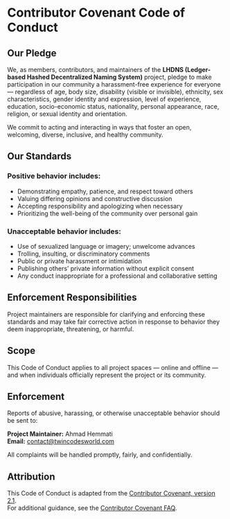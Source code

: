 # Contributor Covenant Code of Conduct

## Our Pledge
We, as members, contributors, and maintainers of the **LHDNS (Ledger-based Hashed Decentralized Naming System)** project, pledge to make participation in our community a harassment-free experience for everyone — regardless of age, body size, disability (visible or invisible), ethnicity, sex characteristics, gender identity and expression, level of experience, education, socio-economic status, nationality, personal appearance, race, religion, or sexual identity and orientation.

We commit to acting and interacting in ways that foster an open, welcoming, diverse, inclusive, and healthy community.

## Our Standards
### Positive behavior includes:
- Demonstrating empathy, patience, and respect toward others  
- Valuing differing opinions and constructive discussion  
- Accepting responsibility and apologizing when necessary  
- Prioritizing the well-being of the community over personal gain  

### Unacceptable behavior includes:
- Use of sexualized language or imagery; unwelcome advances  
- Trolling, insulting, or discriminatory comments  
- Public or private harassment or intimidation  
- Publishing others’ private information without explicit consent  
- Any conduct inappropriate for a professional and collaborative setting  

## Enforcement Responsibilities
Project maintainers are responsible for clarifying and enforcing these standards and may take fair corrective action in response to behavior they deem inappropriate, threatening, or harmful.

## Scope
This Code of Conduct applies to all project spaces — online and offline — and when individuals officially represent the project or its community.

## Enforcement
Reports of abusive, harassing, or otherwise unacceptable behavior should be sent to:

**Project Maintainer:** Ahmad Hemmati  
**Email:** contact@twincodesworld.com

All complaints will be handled promptly, fairly, and confidentially.

## Attribution
This Code of Conduct is adapted from the [Contributor Covenant, version 2.1](https://www.contributor-covenant.org/version/2/1/code_of_conduct.html).  
For additional guidance, see the [Contributor Covenant FAQ](https://www.contributor-covenant.org/faq).
